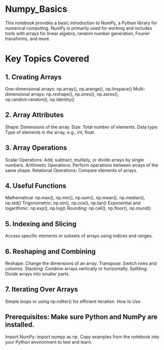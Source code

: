 # Numpy_Basics
This notebook provides a basic introduction to NumPy, a Python library for numerical computing. NumPy is primarily used for working and includes tools with arrays  for linear algebra, random number generation, Fourier transforms, and more.
# Key Topics Covered
## 1. Creating Arrays
One-dimensional arrays: np.array(), np.arange(), np.linspace()
Multi-dimensional arrays: np.reshape(), np.ones(), np.zeros(), np.random.random(), np.identity()
## 2. Array Attributes
Shape: Dimensions of the array.
Size: Total number of elements.
Data type: Type of elements in the array, e.g., int, float.
## 3. Array Operations
Scalar Operations: Add, subtract, multiply, or divide arrays by single numbers.
Arithmetic Operations: Perform operations between arrays of the same shape.
Relational Operations: Compare elements of arrays.
## 4. Useful Functions
Mathematical: np.max(), np.min(), np.sum(), np.mean(), np.median(), np.std()
Trigonometric: np.sin(), np.cos(), np.tan()
Exponential and logarithmic: np.exp(), np.log()
Rounding: np.ceil(), np.floor(), np.round()
## 5. Indexing and Slicing
Access specific elements or subsets of arrays using indices and ranges.
## 6. Reshaping and Combining
Reshape: Change the dimensions of an array.
Transpose: Switch rows and columns.
Stacking: Combine arrays vertically or horizontally.
Splitting: Divide arrays into smaller parts.
## 7. Iterating Over Arrays
Simple loops or using np.nditer() for efficient iteration.
How to Use
## Prerequisites: Make sure Python and NumPy are installed.
Import NumPy: import numpy as np.
Copy examples from the notebook into your Python environment to test and learn.
